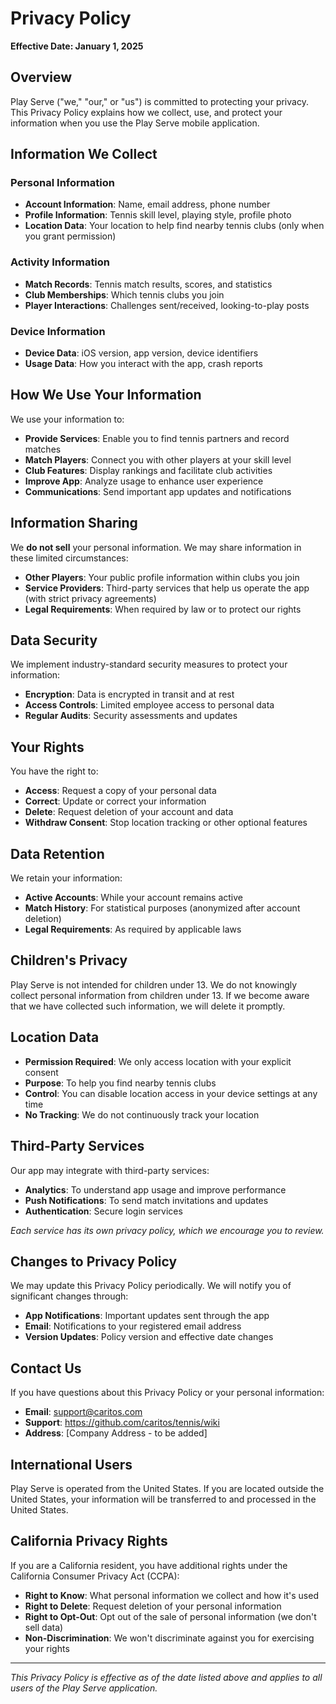 # Privacy Policy

**Effective Date: January 1, 2025**

## Overview

Play Serve ("we," "our," or "us") is committed to protecting your privacy. This Privacy Policy explains how we collect, use, and protect your information when you use the Play Serve mobile application.

## Information We Collect

### Personal Information

- **Account Information**: Name, email address, phone number
- **Profile Information**: Tennis skill level, playing style, profile photo
- **Location Data**: Your location to help find nearby tennis clubs (only when you grant permission)

### Activity Information

- **Match Records**: Tennis match results, scores, and statistics
- **Club Memberships**: Which tennis clubs you join
- **Player Interactions**: Challenges sent/received, looking-to-play posts

### Device Information

- **Device Data**: iOS version, app version, device identifiers
- **Usage Data**: How you interact with the app, crash reports

## How We Use Your Information

We use your information to:

- **Provide Services**: Enable you to find tennis partners and record matches
- **Match Players**: Connect you with other players at your skill level
- **Club Features**: Display rankings and facilitate club activities
- **Improve App**: Analyze usage to enhance user experience
- **Communications**: Send important app updates and notifications

## Information Sharing

We **do not sell** your personal information. We may share information in these limited circumstances:

- **Other Players**: Your public profile information within clubs you join
- **Service Providers**: Third-party services that help us operate the app (with strict privacy agreements)
- **Legal Requirements**: When required by law or to protect our rights

## Data Security

We implement industry-standard security measures to protect your information:

- **Encryption**: Data is encrypted in transit and at rest
- **Access Controls**: Limited employee access to personal data
- **Regular Audits**: Security assessments and updates

## Your Rights

You have the right to:

- **Access**: Request a copy of your personal data
- **Correct**: Update or correct your information
- **Delete**: Request deletion of your account and data
- **Withdraw Consent**: Stop location tracking or other optional features

## Data Retention

We retain your information:

- **Active Accounts**: While your account remains active
- **Match History**: For statistical purposes (anonymized after account deletion)
- **Legal Requirements**: As required by applicable laws

## Children's Privacy

Play Serve is not intended for children under 13. We do not knowingly collect personal information from children under 13. If we become aware that we have collected such information, we will delete it promptly.

## Location Data

- **Permission Required**: We only access location with your explicit consent
- **Purpose**: To help you find nearby tennis clubs
- **Control**: You can disable location access in your device settings at any time
- **No Tracking**: We do not continuously track your location

## Third-Party Services

Our app may integrate with third-party services:

- **Analytics**: To understand app usage and improve performance
- **Push Notifications**: To send match invitations and updates
- **Authentication**: Secure login services

*Each service has its own privacy policy, which we encourage you to review.*

## Changes to Privacy Policy

We may update this Privacy Policy periodically. We will notify you of significant changes through:

- **App Notifications**: Important updates sent through the app
- **Email**: Notifications to your registered email address
- **Version Updates**: Policy version and effective date changes

## Contact Us

If you have questions about this Privacy Policy or your personal information:

- **Email**: support@caritos.com
- **Support**: https://github.com/caritos/tennis/wiki
- **Address**: [Company Address - to be added]

## International Users

Play Serve is operated from the United States. If you are located outside the United States, your information will be transferred to and processed in the United States.

## California Privacy Rights

If you are a California resident, you have additional rights under the California Consumer Privacy Act (CCPA):

- **Right to Know**: What personal information we collect and how it's used
- **Right to Delete**: Request deletion of your personal information
- **Right to Opt-Out**: Opt out of the sale of personal information (we don't sell data)
- **Non-Discrimination**: We won't discriminate against you for exercising your rights

---

*This Privacy Policy is effective as of the date listed above and applies to all users of the Play Serve application.*
